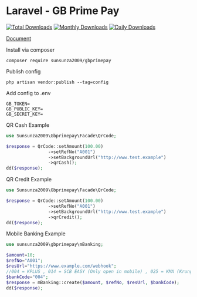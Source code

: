 # Laravel - GB Prime Pay

[![Total Downloads](https://poser.pugx.org/sunsunza2009/gbprimepay/downloads)](https://packagist.org/packages/sunsunza2009/gbprimepay) [![Monthly Downloads](https://poser.pugx.org/sunsunza2009/gbprimepay/d/monthly)](https://packagist.org/packages/sunsunza2009/gbprimepay) [![Daily Downloads](https://poser.pugx.org/sunsunza2009/gbprimepay/d/daily)](https://packagist.org/packages/sunsunza2009/gbprimepay)

[Document](https://doc.gbprimepay.com)  

Install via composer
```
composer require sunsunza2009/gbprimepay
```

Publish config
```
php artisan vendor:publish --tag=config
```

Add config to .env
```
GB_TOKEN=
GB_PUBLIC_KEY=
GB_SECRET_KEY=
```

QR Cash Example
```php
use Sunsunza2009\Gbprimepay\Facade\QrCode;

$response = QrCode::setAmount(100.00)
                ->setRefNo("A001")
                ->setBackgroundUrl("http://www.test.example")
                ->qrCash();
dd($response);
```

QR Credit Example
```php
use Sunsunza2009\Gbprimepay\Facade\QrCode;

$response = QrCode::setAmount(100.00)
                ->setRefNo("A001")
                ->setBackgroundUrl("http://www.test.example")
                ->qrCredit();
dd($response);
```

Mobile Banking Example
```php
use sunsunza2009\gbprimepay\mBanking;

$amount=10;
$refNo="A001";
$resUrl="https://www.example.com/webhook";
//004 = KPLUS , 014 = SCB EASY (Only open in mobile) , 025 = KMA (Krungsri), 002 = BBL (Only open in mobile), 006 = KTB (Krungthai)
$bankCode="004";
$response = mBanking::create($amount, $refNo, $resUrl, $bankCode);
dd($response);
```
